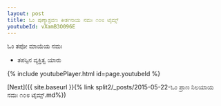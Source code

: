 ```yaml
---
layout: post
title: ಓಂ ಪುಣ್ಯಾಶ್ರವಣ ಕೀರ್ತನಾಯ ನಮಃ ೧೦೮ ಟೈಮ್ಸ್
youtubeId: vXamB3O096E
---
```

 
 
 ಓಂ ತಪೋ ಮಾಯೆಯ ನಮಃ  
 
 -  ತಪಸ್ಸಿನ ವ್ಯಕ್ತಿತ್ವ ಯಾರು 
 
  
 
  
 
 
 
 
 
 


{% include youtubePlayer.html id=page.youtubeId %}
 
[Next]({{ site.baseurl }}{% link  split2/_posts/2015-05-22-ಓಂ ಪ್ರಾಣ ನಿಲಯಾಯ ನಮಃ ೧೦೮ ಟೈಮ್ಸ್.md%})
 

